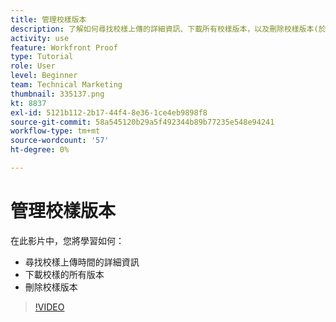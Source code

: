 ```yaml
---
title: 管理校樣版本
description: 了解如何尋找校樣上傳的詳細資訊、下載所有校樣版本，以及刪除校樣版本(於 [!DNL  Workfront].
activity: use
feature: Workfront Proof
type: Tutorial
role: User
level: Beginner
team: Technical Marketing
thumbnail: 335137.png
kt: 8837
exl-id: 5121b112-2b17-44f4-8e36-1ce4eb9898f8
source-git-commit: 58a545120b29a5f492344b89b77235e548e94241
workflow-type: tm+mt
source-wordcount: '57'
ht-degree: 0%

---
```


# 管理校樣版本

在此影片中，您將學習如何：

* 尋找校樣上傳時間的詳細資訊
* 下載校樣的所有版本
* 刪除校樣版本

>[!VIDEO](https://video.tv.adobe.com/v/335137/?quality=12)

<!--
## Learn more
* Manage proof versions
* Remove or archive a proof
* Summary for documents overview
-->
